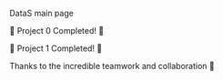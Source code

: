 DataS main page 

🎉 Project 0 Completed! 🚀

🎉 Project 1 Completed! 🚀

Thanks to the incredible teamwork and collaboration 👏 
